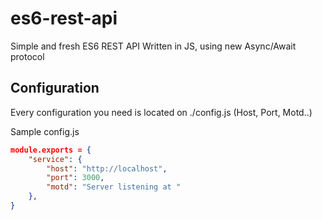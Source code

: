# es6-rest-api
Simple and fresh ES6 REST API Written in JS, using new Async/Await protocol

## Configuration
Every configuration you need is located on ./config.js (Host, Port, Motd..)


Sample config.js
```json
module.exports = {
    "service": {
        "host": "http://localhost",
        "port": 3000,
        "motd": "Server listening at "
    },
}
```
